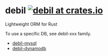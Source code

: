 # debil [![debil at crates.io](https://img.shields.io/crates/v/debil.svg)](https://crates.io/crates/debil)

Lightweight ORM for Rust

To use a specific DB, see debil-xxx family.

- [debil-mysql](https://github.com/myuon/debil-mysql)
- [debil-dynamodb](https://github.com/myuon/debil-dynamodb)
